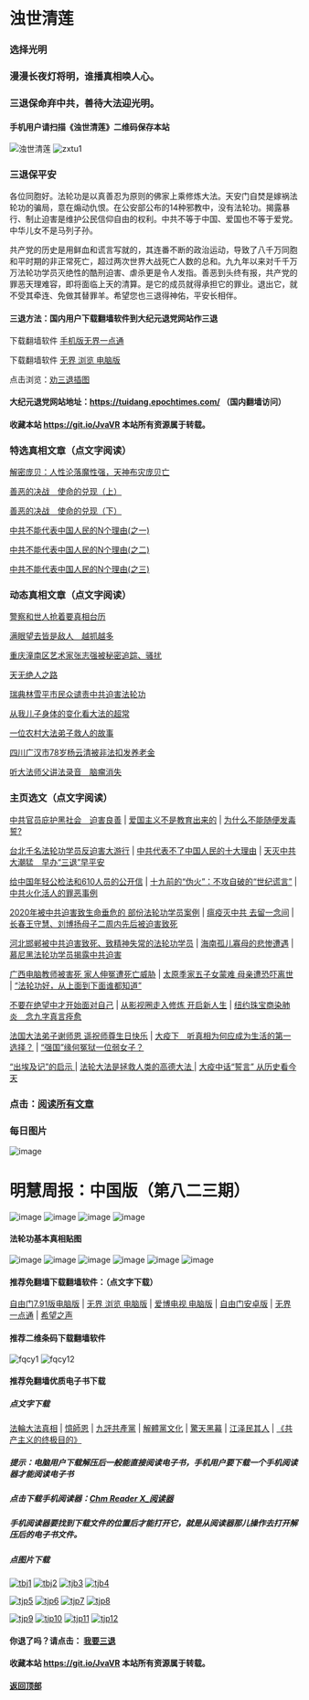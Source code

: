 # 浊世清莲

### 选择光明

### 漫漫长夜灯将明，谁播真相唤人心。

### 三退保命弃中共，善待大法迎光明。

 #### 手机用户请扫描《浊世清莲》二维码保存本站
 
![浊世清莲](https://user-images.githubusercontent.com/61768866/97973159-a0b54680-1e00-11eb-9e6e-9b15dc1b1623.png)
![zxtu1](https://user-images.githubusercontent.com/61768866/97973942-d4dd3700-1e01-11eb-8ba4-2c24bf95e5e5.jpg)

### 三退保平安

  各位同胞好。法轮功是以真善忍为原则的佛家上乘修炼大法。天安门自焚是嫁祸法轮功的骗局，意在煽动仇恨。在公安部公布的14种邪教中，没有法轮功。揭露暴行、制止迫害是维护公民信仰自由的权利。中共不等于中国、爱国也不等于爱党。中华儿女不是马列子孙。

共产党的历史是用鲜血和谎言写就的，其连番不断的政治运动，导致了八千万同胞和平时期的非正常死亡，超过两次世界大战死亡人数的总和。九九年以来对千千万万法轮功学员灭绝性的酷刑迫害、虐杀更是令人发指。善恶到头终有报，共产党的罪恶天理难容，即将面临上天的清算。是它的成员就得承担它的罪业。退出它，就不受其牵连、免做其替罪羊。希望您也三退得神佑，平安长相伴。

 #### 三退方法：国内用户下载翻墙软件到大纪元退党网站作三退

 下载翻墙软件  [手机版无界一点通](https://github.com/Hongyu91/cecjy/files/4367851/um.zip)

 下载翻墙软件  [无界 浏览 电脑版](https://github.com/Hongyu91/cecjy/files/4312303/u1902.zip)

 点击浏览：[劝三退插图](https://github.com/Hongyu91/cecjy/issues/897#issue-688487175)

 #### 大纪元退党网站地址：https://tuidang.epochtimes.com/ （国内翻墙访问）

#### 收藏本站 https://git.io/JvaVR  本站所有资源属于转载。

### 特选真相文章（点文字阅读）

 [解密庞贝：人性沦落魔性强，天神布灾庞贝亡](https://github.com/Hongyu91/cecjy/issues/1139#issue-725573046)

 [善恶的决战　使命的兑现（上）](https://github.com/Hongyu91/cecjy/issues/1186#issue-735258179)

 [善恶的决战　使命的兑现（下）](https://github.com/Hongyu91/cecjy/issues/1187#issue-735260189)

 [中共不能代表中国人民的N个理由(之一)](https://github.com/Hongyu91/cecjy/issues/1207#issue-739671842)
 
 [中共不能代表中国人民的N个理由(之二)](https://github.com/Hongyu91/cecjy/issues/1211#issue-739902163)
 
 [中共不能代表中国人民的N个理由(之三)](https://github.com/Hongyu91/cecjy/issues/1224#issue-742312703)

### 动态真相文章（点文字阅读）

[警察和世人抢着要真相台历](https://github.com/Hongyu91/cecjy/issues/1218#issue-742230137)

[满眼望去皆是敌人　越抓越多](https://github.com/Hongyu91/cecjy/issues/1219#issue-742233482)

[重庆潼南区艺术家张志强被秘密追踪、骚扰](https://github.com/Hongyu91/cecjy/issues/1220#issue-742234922)

[天无绝人之路](https://github.com/Hongyu91/cecjy/issues/1215#issue-741365417)

[瑞典林雪平市民众谴责中共迫害法轮功](https://github.com/Hongyu91/cecjy/issues/1216#issue-741367921)

[从我儿子身体的变化看大法的超常](https://github.com/Hongyu91/cecjy/issues/1217#issue-741369599)

[一位农村大法弟子救人的故事](https://github.com/Hongyu91/cecjy/issues/1212#issue-740544420)

[四川广汉市78岁杨云清被非法扣发养老金](https://github.com/Hongyu91/cecjy/issues/1213#issue-740545895)

[听大法师父讲法录音　脑瘤消失](https://github.com/Hongyu91/cecjy/issues/1214#issue-740546995)

### 主页选文（点文字阅读）

[中共官员庇护黑社会　迫害良善](https://github.com/Hongyu91/cecjy/issues/1132#issue-724363792) |
[爱国主义不是教育出来的](https://github.com/Hongyu91/cecjy/issues/1127#issue-723693685) |
[为什么不能随便发毒誓?](https://github.com/Hongyu91/cecjy/issues/1128#issue-723695019)

[台北千名法轮功学员反迫害大游行](https://github.com/Hongyu91/cecjy/issues/758#issue-660665584) |
[中共代表不了中国人民的十大理由](https://github.com/Hongyu91/cecjy/issues/955#issue-692826586) |
[天灭中共大潮猛　早办“三退”早平安](https://github.com/Hongyu91/cecjy/issues/1037#issue-705061724)

[给中国年轻公检法和610人员的公开信](https://github.com/Hongyu91/cecjy/issues/814#issue-673315061) |
[十九前的“伪火”：不攻自破的“世纪谎言”](https://github.com/Hongyu91/cecjy/issues/8#issue-575166952) |
[中共火化活人的罪恶事例](https://github.com/Hongyu91/cecjy/issues/7#issue-575164500)

[2020年被中共迫害致生命垂危的 部份法轮功学员案例](https://github.com/Hongyu91/cecjy/issues/1168#issue-732952391) |
 [瘟疫灭中共 去留一念间](https://github.com/Hongyu91/cecjy/issues/509#issue-615332174) |
[长春王守慧、刘博扬母子二周内先后被迫害致死](https://github.com/Hongyu91/cecjy/issues/628#issue-634294675)

[河北邯郸被中共迫害致死、致精神失常的法轮功学员](https://github.com/Hongyu91/cecjy/issues/601#issue-628231392) |
[海南孤儿寡母的悲惨遭遇](https://github.com/Hongyu91/cecjy/issues/602#issue-628235489) |
[慕尼黑法轮功学员揭露中共迫害](https://github.com/Hongyu91/cecjy/issues/600#issue-628224607)

[广西电脑教师被害死 家人伸冤遭死亡威胁](https://github.com/Hongyu91/cecjy/issues/592#issue-627116921) |
[太原季家五子女蒙难 母亲遭恐吓离世](https://github.com/Hongyu91/cecjy/issues/580#issue-624660545) |
[“法轮功好，从上面到下面谁都知道”](https://github.com/Hongyu91/cecjy/issues/584#issue-625481014)

[不要在绝望中才开始面对自己](https://github.com/Hongyu91/cecjy/issues/566#issue-623048574) |
[从影视圈走入修炼 开启新人生](https://github.com/Hongyu91/cecjy/issues/562#issue-623010215) |
[纽约珠宝商染肺炎　念九字真言痊愈](https://github.com/Hongyu91/cecjy/issues/570#issue-623810595)

[法国大法弟子谢师恩 遥祝师尊生日快乐](https://github.com/Hongyu91/cecjy/issues/543#issue-619640721) |
[大疫下　听真相为何应成为生活的第一选择？](https://github.com/Hongyu91/cecjy/issues/544#issue-619641625) |
[“强国”缘何冤狱一位弱女子？](https://github.com/Hongyu91/cecjy/issues/572#issue-623811224)

[“出埃及记”的启示 ](https://github.com/Hongyu91/cecjy/issues/631#issue-635175417) |
[法轮大法是拯救人类的高德大法 ](https://github.com/Hongyu91/cecjy/issues/523#issue-617201733) |
[大疫中话“誓言” 从历史看今天](https://github.com/Hongyu91/cecjy/issues/295#issue-598725802)

### 点击：[阅读所有文章](https://github.com/Hongyu91/cecjy/issues)

### 每日图片

![image](https://user-images.githubusercontent.com/61768866/99043995-060bf300-25ca-11eb-9d1a-ef5e27dc8d43.png)

# 明慧周报：中国版（第八二三期）

![image](https://user-images.githubusercontent.com/61768866/99042599-f9869b00-25c7-11eb-80c5-e6033420d747.png)
![image](https://user-images.githubusercontent.com/61768866/99042628-06a38a00-25c8-11eb-918d-884cfd67e8d9.png)
![image](https://user-images.githubusercontent.com/61768866/99042657-158a3c80-25c8-11eb-91d1-991250ee2230.png)
![image](https://user-images.githubusercontent.com/61768866/99042687-23d85880-25c8-11eb-9466-54af19296452.png)

#### 法轮功基本真相贴图
 
![image](https://user-images.githubusercontent.com/61768866/75843311-d6d39e00-5e0d-11ea-97ce-91d578dc452d.png)
![image](https://user-images.githubusercontent.com/61768866/75843362-ef43b880-5e0d-11ea-8783-74f0aed401da.png)
![image](https://user-images.githubusercontent.com/61768866/75843414-0d111d80-5e0e-11ea-9db8-038a2499ce61.png)
![image](https://user-images.githubusercontent.com/61768866/75843455-2a45ec00-5e0e-11ea-9776-bc56579dba9a.png)
![image](https://user-images.githubusercontent.com/61768866/75843491-40ec4300-5e0e-11ea-8eb5-54ba558b79a8.png)
![image](https://user-images.githubusercontent.com/61768866/75843547-5c574e00-5e0e-11ea-8552-45cee240c791.png)

#### 推荐免翻墙下载翻墙软件：（点文字下载）

[自由门7.91版电脑版](https://github.com/Hongyu91/cecjy/files/5470344/fg791r.zip) |
[无界 浏览 电脑版](https://github.com/Hongyu91/cecjy/files/4312303/u1902.zip) | 
[爱博电视 电脑版](https://github.com/Hongyu91/cecjy/files/4312292/iPPOTV.zip) |
[自由门安卓版](https://github.com/Hongyu91/cecjy/files/4315538/fgma.zip) |
[无界一点通](https://github.com/Hongyu91/cecjy/files/4367851/um.zip) |
[希望之声](https://github.com/Hongyu91/cecjy/files/4496222/oHopea.zip)

#### 推荐二维条码下载翻墙软件

![fqcy1](https://user-images.githubusercontent.com/61768866/76378242-f0359680-6387-11ea-9b4b-1523e516dc17.png) 
![fqcy12](https://user-images.githubusercontent.com/61768866/76378266-fb88c200-6387-11ea-908a-6a87a1f7d387.png)

#### 推荐免翻墙优质电子书下载

##### 点文字下载

[法輪大法真相](https://github.com/Hongyu91/cecjy/files/4318121/default.zip) |
[憶師恩](https://github.com/Hongyu91/cecjy/files/4318160/default.zip) |
[九評共產黨](https://github.com/Hongyu91/cecjy/files/4318129/default.zip) |
[解體黨文化](https://github.com/Hongyu91/cecjy/files/4318136/default.zip) |
[驚天黑幕](https://github.com/Hongyu91/cecjy/files/4318143/default.zip) |
[江泽民其人](https://github.com/Hongyu91/cecjy/files/4318148/default.zip) |
[《共产主义的终极目的》](https://github.com/Hongyu91/cecjy/files/5112143/default.zip)

##### 提示：电脑用户下载解压后一般能直接阅读电子书，手机用户要下载一个手机阅读器才能阅读电子书

##### 点击下载手机阅读器：[Chm Reader X_阅读器](https://github.com/Hongyu91/cecjy/files/4318231/Chm.Reader.X_.com.zip)

##### 手机阅读器要找到下载文件的位置后才能打开它，就是从阅读器那儿操作去打开解压后的电子书文件。

##### 点图片下载

[![tbj1](https://user-images.githubusercontent.com/61768866/76383943-722dbb80-6398-11ea-8a40-50443e8441ae.png)](https://github.com/Hongyu91/cecjy/files/4316018/default.zip)
[![tbj2](https://user-images.githubusercontent.com/61768866/76384391-a9509c80-6399-11ea-96d4-188ebc58a8df.png)](https://github.com/Hongyu91/cecjy/files/4316120/default.zip)
[![tjb3](https://user-images.githubusercontent.com/61768866/76384662-85da2180-639a-11ea-9399-38ecc02667c3.png)](https://github.com/Hongyu91/cecjy/files/4316148/default.zip)
[![tjb4](https://user-images.githubusercontent.com/61768866/76384988-76a7a380-639b-11ea-877c-5972040fa56f.png)](https://github.com/Hongyu91/cecjy/files/4316165/default.zip)

[![tjp5](https://user-images.githubusercontent.com/61768866/76385451-a3a88600-639c-11ea-9226-034e2d235c6f.png)](https://github.com/Hongyu91/cecjy/files/4316204/default.zip)
[![tjp6](https://user-images.githubusercontent.com/61768866/76385875-dbfc9400-639d-11ea-9d31-4f1e3de363f8.png)](https://github.com/Hongyu91/cecjy/files/4316214/default.zip)
[![tjp7](https://user-images.githubusercontent.com/61768866/76386619-e0c24780-639f-11ea-906f-27135a7c2a60.png)](https://github.com/Hongyu91/cecjy/files/4316271/default.zip)
[![tjp8](https://user-images.githubusercontent.com/61768866/76386876-82499900-63a0-11ea-9610-62adc3ff7b14.png)](https://github.com/Hongyu91/cecjy/files/4316280/default.zip)

[![tjp9](https://user-images.githubusercontent.com/61768866/76387603-49aabf00-63a2-11ea-82e0-9a3c777ccc03.png)](https://github.com/Hongyu91/cecjy/files/4316308/default.zip)
[![tip10](https://user-images.githubusercontent.com/61768866/76387981-fc7b1d00-63a2-11ea-8808-b97bd26ebe42.png)](https://github.com/Hongyu91/cecjy/files/4316323/default.zip)
[![tjp11](https://user-images.githubusercontent.com/61768866/76388286-bb373d00-63a3-11ea-9d08-d0616c87a5ee.png)](https://github.com/Hongyu91/cecjy/files/4316342/default.zip)
[![tjp12](https://user-images.githubusercontent.com/61768866/76388709-b030dc80-63a4-11ea-8a52-683d9a546140.png)](https://github.com/Hongyu91/cecjy/files/4316363/default.zip)

#### 你退了吗？请点击： [我要三退](https://github.com/Hongyu91/cecjy/issues/484#issue-611715749)

#### 收藏本站 https://git.io/JvaVR  本站所有资源属于转载。

#### [返回顶部](https://github.com/Hongyu91/cecjy)
